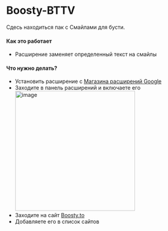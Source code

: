 # Boosty-BTTV
Сдесь находиться пак с Смайлами для бусти.

#### Как это работает
- Расширение заменяет определенный текст на смайлы

#### Что нужно делать?
- Установить расширение с [Магазина расширений Google](https://chrome.google.com/webstore/detail/emotes-everywhere/fmnokfpcldjdaaajddjmkjknbkamdknl?hl=ru)
- Заходите в панель расширений и включаете его <img width="319" alt="image" src="https://github.com/Flavien123/Boosty-BTTV/assets/128684576/db3e3648-7fee-49e9-82b0-6a8eb1ade964">
- Заходите на сайт [Boosty.to](https://boosty.to)
- Добавляете его в список сайтов 
